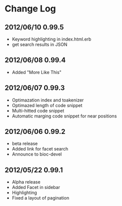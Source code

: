 # Change Log
## 2012/06/10 0.99.5
* Keyword highlighting in index.html.erb
* get search results in JSON

## 2012/06/08 0.99.4
* Added "More Like This"

## 2012/06/07 0.99.3
* Optimazation index and toakenizer
* Optimazed length of code snippet
* Multi-hitted code snippet
* Automatic marging code snippet for near positions

## 2012/06/06 0.99.2
* beta release
* Added link for facet search
* Announce to bioc-devel

## 2012/05/22 0.99.1
* Alpha release
* Added Facet in sidebar 
* Highlighting
* Fixed a layout of pagination
